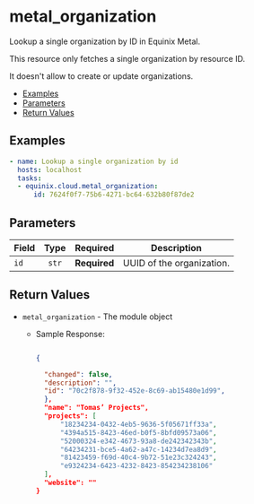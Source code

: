 # metal_organization

Lookup a single organization by ID in Equinix Metal. 

This resource only fetches a single organization by resource ID. 

It doesn't allow to create or update organizations.


- [Examples](#examples)
- [Parameters](#parameters)
- [Return Values](#return-values)

## Examples

```yaml
- name: Lookup a single organization by id
  hosts: localhost
  tasks:
  - equinix.cloud.metal_organization:
      id: 7624f0f7-75b6-4271-bc64-632b80f87de2

```










## Parameters

| Field     | Type | Required | Description                                                                  |
|-----------|------|----------|------------------------------------------------------------------------------|
| `id` | <center>`str`</center> | <center>**Required**</center> | UUID of the organization.   |






## Return Values

- `metal_organization` - The module object

    - Sample Response:
        ```json
        
        {
        
          "changed": false,
          "description": "",
          "id": "70c2f878-9f32-452e-8c69-ab15480e1d99",
          },
          "name": "Tomas’ Projects",
          "projects": [
              "18234234-0432-4eb5-9636-5f05671ff33a",
              "4394a515-8423-46ed-b0f5-8bfd09573a06",
              "52000324-e342-4673-93a8-de242342343b",
              "64234231-bce5-4a62-a47c-14234d7ea8d9",
              "81423459-f69d-40c4-9b72-51e23c324243",
              "e9324234-6423-4232-8423-854234238106"
          ],
          "website": ""
        }
        
        ```


